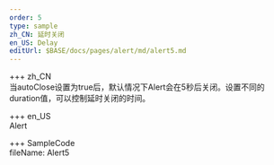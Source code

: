 ```yaml
---   
order: 5 
type: sample  
zh_CN: 延时关闭
en_US: Delay
editUrl: $BASE/docs/pages/alert/md/alert5.md
---      
```


+++ zh_CN   
当autoClose设置为true后，默认情况下Alert会在5秒后关闭。设置不同的duration值，可以控制延时关闭的时间。


+++ en_US   
Alert

+++ SampleCode  
fileName: Alert5
